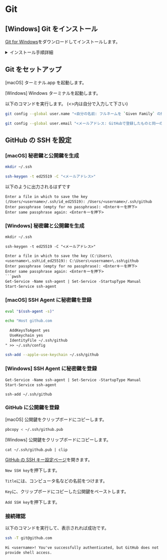 # Git

## [Windows] Git をインストール

[Git for Windows](https://gitforwindows.org)をダウンロードしてインストールします。

<details>
<summary>インストール手順詳細</summary>

- ![](assets/07_windows_install-git_01.png)
- ![](assets/07_windows_install-git_02.png)
  - `Use Visual Studio Code as Git's default editor`を選択
- ![](assets/07_windows_install-git_03.png)
  - `main`
- ![](assets/07_windows_install-git_04.png)
- ![](assets/07_windows_install-git_05.png)

</details>

## Git をセットアップ

[macOS] ターミナル.app を起動します。

[Windows] Windows ターミナルを起動します。

以下のコマンドを実行します。
(<>内は自分で入力して下さい)

```zsh
git config --global user.name "<自分の名前: フルネームを `Given Family` の形式で>"
```
```zsh
git config --global user.email "<メールアドレス: GitHubで登録したものと同一のもの>"
```

## GitHub の SSH を設定

### [macOS] 秘密鍵と公開鍵を生成

```zsh
mkdir ~/.ssh
```
```zsh
ssh-keygen -t ed25519 -C "<メールアドレス>"
```

以下のように出力されるはずです
```
Enter a file in which to save the key (/Users/<username>/.ssh/id_ed25519): /Users/<username>/.ssh/github
Enter passphrase (empty for no passphrase): <Enterキーを押下>
Enter same passphrase again: <Enterキーを押下>
```

### [Windows] 秘密鍵と公開鍵を生成

```pwsh
mkdir ~/.ssh
```
```pwsh
ssh-keygen -t ed25519 -C "<メールアドレス>"
```
```pwsh
Enter a file in which to save the key (C:\Users\<username>\.ssh\id_ed25519): C:\Users\<username>\.ssh\github
Enter passphrase (empty for no passphrase): <Enterキーを押下>
Enter same passphrase again: <Enterキーを押下>
```pwsh
Get-Service -Name ssh-agent | Set-Service -StartupType Manual
Start-Service ssh-agent
```

### [macOS] SSH Agent に秘密鍵を登録

```zsh
eval "$(ssh-agent -s)"
```
```zsh
echo "Host github.com
```
```
  AddKeysToAgent yes
  UseKeychain yes
  IdentityFile ~/.ssh/github
" >> ~/.ssh/config
```
```zsh
ssh-add --apple-use-keychain ~/.ssh/github
```

### [Windows] SSH Agent に秘密鍵を登録

```pwsh
Get-Service -Name ssh-agent | Set-Service -StartupType Manual
Start-Service ssh-agent
```
```pwsh
ssh-add ~/.ssh/github
```

### GitHub に公開鍵を登録

[macOS] 公開鍵をクリップボードにコピーします。

```zsh
pbcopy < ~/.ssh/github.pub
```

[Windows] 公開鍵をクリップボードにコピーします。

```pwsh
cat ~/.ssh/github.pub | clip
```

[GitHub の SSH キー設定ページ](https://github.com/settings/keys)を開きます。

`New SSH key`を押下します。

`Title`には、コンピュータ名などの名前をつけます。

`Key`に、クリップボードにコピーした公開鍵をペーストします。

`Add SSH key`を押下します。

### 接続確認

以下のコマンドを実行して、表示されれば成功です。

```zsh
ssh -T git@github.com
```
```
Hi <username>! You've successfully authenticated, but GitHub does not provide shell access.
```
